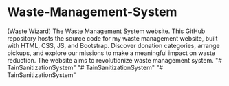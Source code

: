 # Waste-Management-System
(Waste Wizard) The Waste Management System website. This GitHub repository hosts the source code for my waste management website, built with HTML, CSS, JS, and Bootstrap. Discover donation categories, arrange pickups, and explore our missions to make a meaningful impact on waste reduction. The website aims to revolutionize waste management system.
"# TainSanitizationSystem" 
"# TainSanitizationSystem" 
"# TainSanitizationSystem" 
